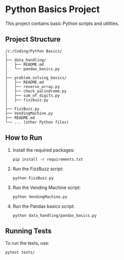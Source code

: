 # Python Basics Project

This project contains basic Python scripts and utilities.

## Project Structure

```
/c:/Coding/Python Basics/
│
├── data_handling/
│   ├── README.md
│   └── pandas_basics.py
│
├── problem_solving_basics/
│   ├── README.md
│   ├── reverse_array.py
│   ├── check_palindrome.py
│   ├── sum_of_digits.py
│   ├── fizzbuzz.py
│
├── FizzBuzz.py
├── VendingMachine.py
├── README.md
└── ... (other Python files)
```

## How to Run

1. Install the required packages:
    ```
    pip install -r requirements.txt
    ```

2. Run the FizzBuzz script:
    ```
    python FizzBuzz.py
    ```

3. Run the Vending Machine script:
    ```
    python VendingMachine.py
    ```

4. Run the Pandas basics script:
    ```
    python data_handling/pandas_basics.py
    ```

## Running Tests

To run the tests, use:
```
pytest tests/
```
